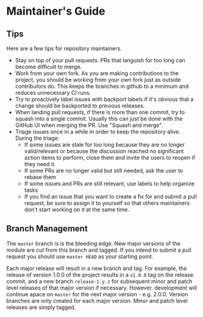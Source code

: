 # Maintainer's Guide

## Tips

Here are a few tips for repository maintainers.

* Stay on top of your pull requests. PRs that languish for too long can become difficult to merge.
* Work from your own fork. As you are making contributions to the project, you should be working from your own fork just as outside contributors do. This keeps the branches in github to a minimum and reduces unnecessary CI runs.
* Try to proactively label issues with backport labels if it's obvious that a change should be backported to previous releases.
* When landing pull requests, if there is more than one commit, try to squash into a single commit. Usually this can just be done with the GitHub UI when merging the PR. Use "Squash and merge".
* Triage issues once in a while in order to keep the repository alive. During the triage:
  * If some issues are stale for too long because they are no longer valid/relevant or because the discussion reached no significant action items to perform, close them and invite the users to reopen if they need it.
  * If some PRs are no longer valid but still needed, ask the user to rebase them
  * If some issues and PRs are still relevant, use labels to help organize tasks
  * If you find an issue that you want to create a fix for and submit a pull request, be sure to assign it to yourself so that others maintainers don't start working on it at the same time.

## Branch Management

The `master` branch is is the bleeding edge. New major versions of the module
are cut from this branch and tagged. If you intend to submit a pull request
you should use `master HEAD` as your starting point.

Each major release will result in a new branch and tag. For example, the
release of version 1.0.0 of the project results in a `v1.0.0` tag on the
release commit, and a new branch `release-1.y.z` for subsequent minor and patch
level releases of that major version if necessary. However, development will continue
apace on `master` for the next major version - e.g. 2.0.0. Version branches
are only created for each major version. Minor and patch level releases
are simply tagged.